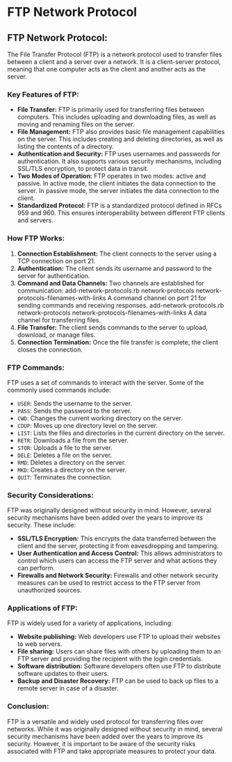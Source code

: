# FTP Network Protocol

## FTP Network Protocol:

The File Transfer Protocol (FTP) is a network protocol used to transfer files between a client and a server over a network. It is a client-server protocol, meaning that one computer acts as the client and another acts as the server.

### Key Features of FTP:

* **File Transfer:** FTP is primarily used for transferring files between computers. This includes uploading and downloading files, as well as moving and renaming files on the server.
* **File Management:** FTP also provides basic file management capabilities on the server. This includes creating and deleting directories, as well as listing the contents of a directory.
* **Authentication and Security:** FTP uses usernames and passwords for authentication. It also supports various security mechanisms, including SSL/TLS encryption, to protect data in transit.
* **Two Modes of Operation:** FTP operates in two modes: active and passive. In active mode, the client initiates the data connection to the server. In passive mode, the server initiates the data connection to the client.
* **Standardized Protocol:** FTP is a standardized protocol defined in RFCs 959 and 960. This ensures interoperability between different FTP clients and servers.

### How FTP Works:

1. **Connection Establishment:** The client connects to the server using a TCP connection on port 21.
2. **Authentication:** The client sends its username and password to the server for authentication.
3. **Command and Data Channels:** Two channels are established for communication:
 add-network-protocols.rb network-protocols network-protocols-filenames-with-links A command channel on port 21 for sending commands and receiving responses.
 add-network-protocols.rb network-protocols network-protocols-filenames-with-links A data channel for transferring files.
4. **File Transfer:** The client sends commands to the server to upload, download, or manage files.
5. **Connection Termination:** Once the file transfer is complete, the client closes the connection.

### FTP Commands:

FTP uses a set of commands to interact with the server. Some of the commonly used commands include:

* `USER`: Sends the username to the server.
* `PASS`: Sends the password to the server.
* `CWD`: Changes the current working directory on the server.
* `CDUP`: Moves up one directory level on the server.
* `LIST`: Lists the files and directories in the current directory on the server.
* `RETR`: Downloads a file from the server.
* `STOR`: Uploads a file to the server.
* `DELE`: Deletes a file on the server.
* `RMD`: Deletes a directory on the server.
* `MKD`: Creates a directory on the server.
* `QUIT`: Terminates the connection.

### Security Considerations:

FTP was originally designed without security in mind. However, several security mechanisms have been added over the years to improve its security. These include:

* **SSL/TLS Encryption:** This encrypts the data transferred between the client and the server, protecting it from eavesdropping and tampering.
* **User Authentication and Access Control:** This allows administrators to control which users can access the FTP server and what actions they can perform.
* **Firewalls and Network Security:** Firewalls and other network security measures can be used to restrict access to the FTP server from unauthorized sources.

### Applications of FTP:

FTP is widely used for a variety of applications, including:

* **Website publishing:** Web developers use FTP to upload their websites to web servers.
* **File sharing:** Users can share files with others by uploading them to an FTP server and providing the recipient with the login credentials.
* **Software distribution:** Software developers often use FTP to distribute software updates to their users.
* **Backup and Disaster Recovery:** FTP can be used to back up files to a remote server in case of a disaster.

### Conclusion:

FTP is a versatile and widely used protocol for transferring files over networks. While it was originally designed without security in mind, several security mechanisms have been added over the years to improve its security. However, it is important to be aware of the security risks associated with FTP and take appropriate measures to protect your data.
